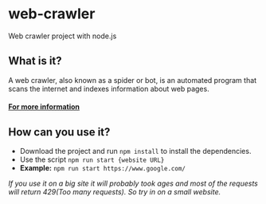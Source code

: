 # web-crawler
Web crawler project with node.js


## What is it? 
A web crawler, also known as a spider or bot, is an automated program that scans the internet and indexes information about web pages.
#### [For more information](https://en.wikipedia.org/wiki/Web_crawler)


## How can you use it?

+ Download the project and run `npm install` to install the dependencies.
+ Use the script `npm run start {website URL}`    
+  **Example:** `npm run start https://www.google.com/`

 *If you use it on a big site it will probably took ages and most of the requests will return 429(Too many requests). So try in on a small website.*



